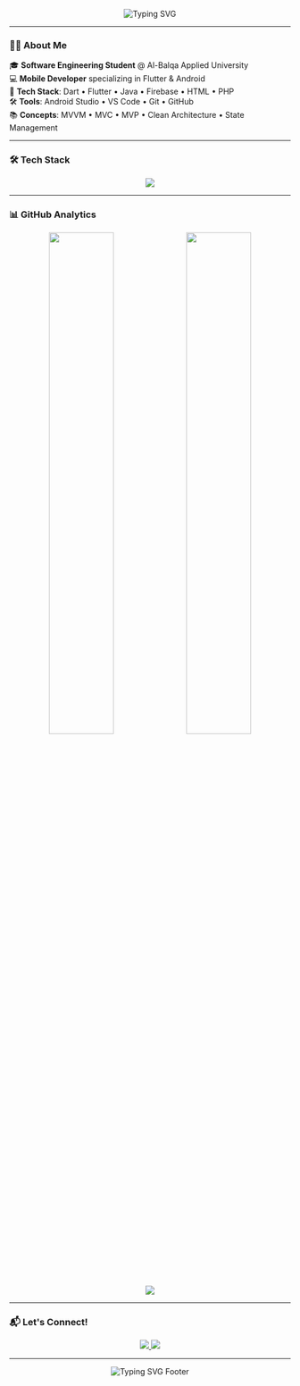 <p align="center">
  <img src="https://readme-typing-svg.demolab.com?font=Fira+Code&size=26&pause=1000&color=00FFF0&center=true&vCenter=true&width=500&lines=Hi+I'm+Aghar+Sukarieh;Software+Engineering+Student;Flutter+%7C+Dart+%7C+Java+%7C+Android+Dev;Web+%7C+Firebase+%7C+GitHub+%7C+Git;Welcome+to+my+GitHub+profile!" alt="Typing SVG" />
</p>

---

### 👨‍💻 About Me

🎓 **Software Engineering Student** @ Al-Balqa Applied University  
💻 **Mobile Developer** specializing in Flutter & Android  
🚀 **Tech Stack**: Dart • Flutter • Java • Firebase • HTML • PHP  
🛠️ **Tools**: Android Studio • VS Code • Git • GitHub  
📚 **Concepts**: MVVM • MVC • MVP • Clean Architecture • State Management  

---

### 🛠️ Tech Stack

<p align="center">
  <img src="https://skillicons.dev/icons?i=dart,flutter,androidstudio,java,firebase,html,php,vscode,git,github" />
</p>

---



### 📊 GitHub Analytics

<p align="center">
  <img src="https://github-readme-stats.vercel.app/api?username=AgharSukarieh&show_icons=true&theme=tokyonight&hide_border=true" width="48%"/>
  <img src="https://github-readme-streak-stats.herokuapp.com/?user=AgharSukarieh&theme=tokyonight&hide_border=true" width="48%"/>
</p>

<p align="center">
  <img src="https://github-profile-summary-cards.vercel.app/api/cards/profile-details?username=AgharSukarieh&theme=tokyonight"/>
</p>

---

### 📬 Let's Connect!

<p align="center">
  <a href="mailto:agharsukarieh@gmail.com">
    <img src="https://img.shields.io/badge/Gmail-D14836?style=for-the-badge&logo=gmail&logoColor=white"/>
  </a>
  <a href="https://github.com/AgharSukarieh">
    <img src="https://img.shields.io/badge/GitHub-100000?style=for-the-badge&logo=github&logoColor=white"/>
  </a>
</p>

---

<p align="center">
  <img src="https://readme-typing-svg.demolab.com?font=Fira+Code&size=24&pause=1000&color=00FFAA&center=true&vCenter=true&width=500&lines=Thanks+for+visiting!+✌️;Keep+coding+🚀;Stay+awesome+😎" alt="Typing SVG Footer" />
</p>
